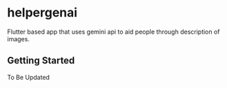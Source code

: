 # helpergenai

Flutter based app that uses gemini api to aid people through description of images.

## Getting Started

To Be Updated
